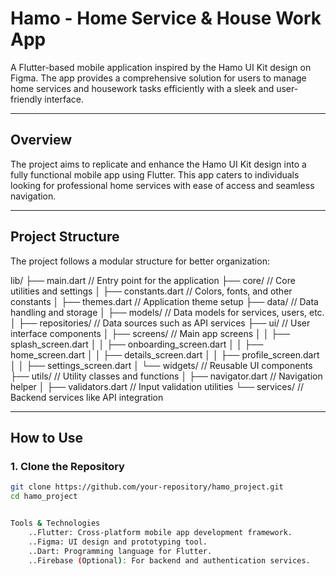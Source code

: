 # **Hamo - Home Service & House Work App**

A Flutter-based mobile application inspired by the Hamo UI Kit design on Figma. The app provides a comprehensive solution for users to manage home services and housework tasks efficiently with a sleek and user-friendly interface.

---

## **Overview**
The project aims to replicate and enhance the Hamo UI Kit design into a fully functional mobile app using Flutter. This app caters to individuals looking for professional home services with ease of access and seamless navigation.

---

## **Project Structure**
The project follows a modular structure for better organization:



lib/
├── main.dart                   // Entry point for the application
├── core/                       // Core utilities and settings
│   ├── constants.dart          // Colors, fonts, and other constants
│   ├── themes.dart             // Application theme setup
├── data/                       // Data handling and storage
│   ├── models/                 // Data models for services, users, etc.
│   ├── repositories/           // Data sources such as API services
├── ui/                         // User interface components
│   ├── screens/                // Main app screens
│   │   ├── splash_screen.dart
│   │   ├── onboarding_screen.dart
│   │   ├── home_screen.dart
│   │   ├── details_screen.dart
│   │   ├── profile_screen.dart
│   │   ├── settings_screen.dart
│   └── widgets/                // Reusable UI components
├── utils/                      // Utility classes and functions
│   ├── navigator.dart          // Navigation helper
│   ├── validators.dart         // Input validation utilities
└── services/                   // Backend services like API integration


---

## **How to Use**

### 1. **Clone the Repository**
```bash
git clone https://github.com/your-repository/hamo_project.git
cd hamo_project


Tools & Technologies
    ..Flutter: Cross-platform mobile app development framework.
    ..Figma: UI design and prototyping tool.
    ..Dart: Programming language for Flutter.
    ..Firebase (Optional): For backend and authentication services.



